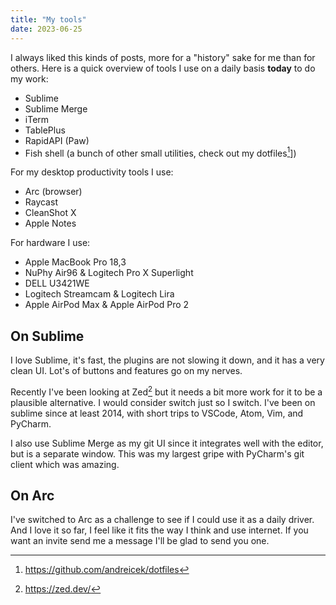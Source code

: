 ```yaml
---
title: "My tools"
date: 2023-06-25
---
```


I always liked this kinds of posts, more for a "history" sake for me than for others. Here is a quick overview of tools I use on a daily basis **today** to do my work:

- Sublime
- Sublime Merge
- iTerm
- TablePlus
- RapidAPI (Paw)
- Fish shell (a bunch of other small utilities, check out my dotfiles[^1]])

For my desktop productivity tools I use:

- Arc (browser)
- Raycast
- CleanShot X
- Apple Notes

For hardware I use:

- Apple MacBook Pro 18,3
- NuPhy Air96 & Logitech Pro X Superlight
- DELL U3421WE
- Logitech Streamcam & Logitech Lira
- Apple AirPod Max & Apple AirPod Pro 2

## On Sublime

I love Sublime, it's fast, the plugins are not slowing it down, and it has a very clean UI. Lot's of buttons and features go on my nerves.

Recently I've been looking at Zed[^2] but it needs a bit more work for it to be a plausible alternative. I would consider switch just so I switch. I've been on sublime since at least 2014, with short trips to VSCode, Atom, Vim, and PyCharm.

I also use Sublime Merge as my git UI since it integrates well with the editor, but is a separate window. This was my largest gripe with PyCharm's git client which was amazing.

## On Arc

I've switched to Arc as a challenge to see if I could use it as a daily driver. And I love it so far, I feel like it fits the way I think and use internet. If you want an invite send me a message I'll be glad to send you one.

[^1]: https://github.com/andreicek/dotfiles
[^2]: https://zed.dev/
